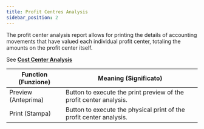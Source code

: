 ```yaml
---
title: Profit Centres Analysis
sidebar_position: 2
---
```


The profit center analysis report allows for printing the details of accounting movements that have valued each individual profit center, totaling the amounts on the profit center itself.

See **[Cost Center Analysis](/docs/finance-area/ledger-records/analytic-reports/cost-centres-analysis)**

| Function (Funzione) | Meaning (Significato) |
| --- | --- |
| Preview (Anteprima) | Button to execute the print preview of the profit center analysis. |
| Print (Stampa) | Button to execute the physical print of the profit center analysis. |